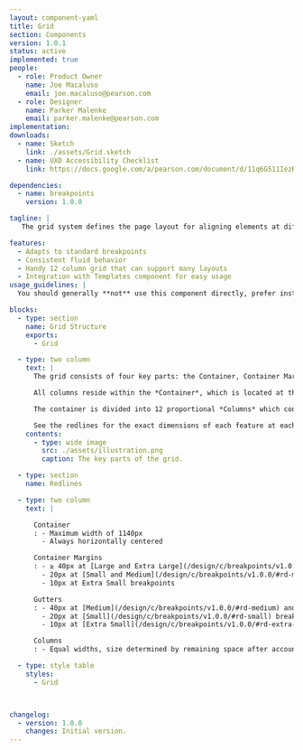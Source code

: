 ```yaml
---
layout: component-yaml
title: Grid
section: Components
version: 1.0.1
status: active
implemented: true
people:
  - role: Product Owner
    name: Joe Macaluso
    email: joe.macaluso@pearson.com
  - role: Designer
    name: Parker Malenke
    email: parker.malenke@pearson.com
implementation:
downloads:
  - name: Sketch
    link: ./assets/Grid.sketch
  - name: UXD Accessibility Checklist
    link: https://docs.google.com/a/pearson.com/document/d/11q6G511IezRBlTdHw92UyJPl46kgmHfeQt9kho_gA7k/edit?usp=sharing

dependencies:
  - name: breakpoints
    version: 1.0.0

tagline: |
   The grid system defines the page layout for aligning elements at different viewport sizes.

features:
  - Adapts to standard breakpoints
  - Consistent fluid behavior
  - Handy 12 column grid that can support many layouts
  - Integration with Templates component for easy usage
usage_guidelines: |
  You should generally **not** use this component directly, prefer instead to use [Templates](/design/c/templates/beta) and [Presentation Strategies](/design/c/presentation-strategies/beta) in your designs.

blocks:
  - type: section
    name: Grid Structure
    exports:
      - Grid

  - type: two column
    text: |
      The grid consists of four key parts: the Container, Container Margins, Columns, and Gutters.

      All columns reside within the *Container*, which is located at the root level of a page. Depending on the breakpoint, the container will have *Container Margins* of various sizes. The container also has a maximum width property, beyond which only the container margins grow in size.

      The container is divided into 12 proportional *Columns* which contain actual content. These are separated by *Gutters* of a fixed size (which varies based on the breakpoint again).

      See the redlines for the exact dimensions of each feature at each breakpoint.
    contents:
      - type: wide image
        src: ./assets/illustration.png
        caption: The key parts of the grid.

  - type: section
    name: Redlines

  - type: two column
    text: |

      Container
      : - Maximum width of 1140px
        - Always horizontally centered

      Container Margins
      : - ≥ 40px at [Large and Extra Large](/design/c/breakpoints/v1.0.0/#rd-large) breakpoints
        - 20px at [Small and Medium](/design/c/breakpoints/v1.0.0/#rd-medium) breakpoints
        - 10px at Extra Small breakpoints

      Gutters
      : - 40px at [Medium](/design/c/breakpoints/v1.0.0/#rd-medium) and larger breakpoints
        - 20px at [Small](/design/c/breakpoints/v1.0.0/#rd-small) breakpoints
        - 10px at [Extra Small](/design/c/breakpoints/v1.0.0/#rd-extra-small) breakpoints

      Columns
      : - Equal widths, size determined by remaining space after accounting for the container width and gutter size

  - type: style table
    styles:
      - Grid



changelog:
  - version: 1.0.0
    changes: Initial version.
---
```

